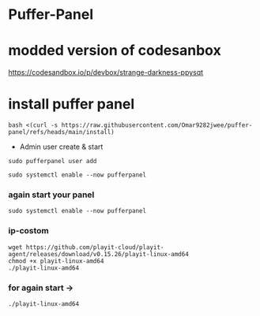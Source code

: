 # Puffer-Panel 

# modded version of codesanbox
https://codesandbox.io/p/devbox/strange-darkness-ppysqt


# install puffer panel

```
bash <(curl -s https://raw.githubusercontent.com/Omar9282jwee/puffer-panel/refs/heads/main/install)
```

- Admin user create & start

```
sudo pufferpanel user add
```
```
sudo systemctl enable --now pufferpanel
```

### again start your panel

```
sudo systemctl enable --now pufferpanel
```

### ip-costom
```
wget https://github.com/playit-cloud/playit-agent/releases/download/v0.15.26/playit-linux-amd64
chmod +x playit-linux-amd64
./playit-linux-amd64
```
### for again start ->
```
./playit-linux-amd64
```
